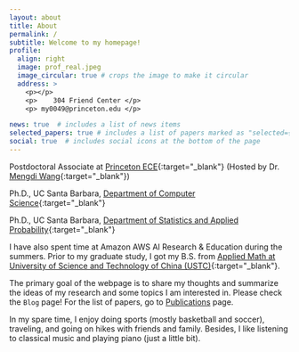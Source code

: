 ```yaml
---
layout: about
title: About
permalink: /
subtitle: Welcome to my homepage!
profile:
  align: right
  image: prof_real.jpeg
  image_circular: true # crops the image to make it circular
  address: >
    <p></p>
    <p>    304 Friend Center </p>
    <p> my0049@princeton.edu </p>

news: true  # includes a list of news items
selected_papers: true # includes a list of papers marked as "selected={true}"
social: true  # includes social icons at the bottom of the page
---
```


Postdoctoral Associate at [Princeton ECE](https://ece.princeton.edu){:target="\_blank"} (Hosted by Dr. [Mengdi Wang](https://mwang.princeton.edu){:target="\_blank"})

Ph.D., UC Santa Barbara, [Department of Computer Science](https://www.cs.ucsb.edu/){:target="\_blank"}

Ph.D., UC Santa Barbara, [Department of Statistics and Applied Probability](https://www.pstat.ucsb.edu/){:target="\_blank"}


I have also spent time at Amazon AWS AI Research & Education during the summers.
Prior to my graduate study, I got my B.S. from [Applied Math at 
University of Science and Technology of China (USTC)](http://math.ustc.edu.cn/ENGLISH/list.htm){:target="\_blank"}. 

<!---
I am fond of the broad area of machine learning, e.g. reinforcement learning, large scale optimization and statistics. My current research primarily focuses on building statistical foundations for offline reinforcement learning. I enjoy understanding the theoretical ground of different algorithms that are of practical importance. Recently, I start to think about how to appropriately apply deep models to make RL practical. I am on the job market.
-->



The primary goal of the webpage is to share my thoughts and summarize the ideas of my research and some topics I am interested in. Please check the `Blog` page! For the list of papers, go to [Publications](/publications) page.


In my spare time, I enjoy doing sports (mostly basketball and soccer), traveling, and going on hikes with friends and family. Besides, I like listening to classical music and playing piano (just a little bit). 








